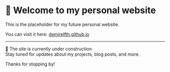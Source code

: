 # 👋 Welcome to my personal website

This is the placeholder for my future personal website.

You can visit it here: [demirelfth.github.io](https://demirelfth.github.io)

---

🚧 The site is currently under construction.  
Stay tuned for updates about my projects, blog posts, and more.

Thanks for stopping by!
